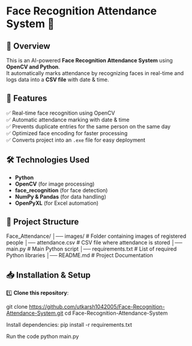 
# Face Recognition Attendance System 🎯  

## 📌 Overview  
This is an AI-powered **Face Recognition Attendance System** using **OpenCV and Python**.  
It automatically marks attendance by recognizing faces in real-time and logs data into a **CSV file** with date & time.  

## 🚀 Features  
✅ Real-time face recognition using OpenCV  
✅ Automatic attendance marking with date & time  
✅ Prevents duplicate entries for the same person on the same day  
✅ Optimized face encoding for faster processing  
✅ Converts project into an `.exe` file for easy deployment  

## 🛠️ Technologies Used  
- **Python**  
- **OpenCV** (for image processing)  
- **face_recognition** (for face detection)  
- **NumPy & Pandas** (for data handling)  
- **OpenPyXL** (for Excel automation)  

## 📂 Project Structure  
Face_Attendance/ │── images/ # Folder containing images of registered people │── attendance.csv # CSV file where attendance is stored │── main.py # Main Python script │── requirements.txt # List of required Python libraries │── README.md # Project Documentation


## 📥 Installation & Setup  
1️⃣ **Clone this repository**:  

git clone https://github.com/utkarsh1042005/Face-Recognition-Attendance-System.git 
cd Face-Recognition-Attendance-System

Install dependencies:
pip install -r requirements.txt

Run the code
python main.py
